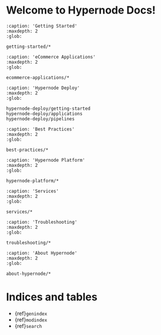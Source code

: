 # Welcome to Hypernode Docs!

```{toctree}
:caption: 'Getting Started'
:maxdepth: 2
:glob:

getting-started/*
```

```{toctree}
:caption: 'eCommerce Applications'
:maxdepth: 2
:glob:

ecommerce-applications/*
```

```{toctree}
:caption: 'Hypernode Deploy'
:maxdepth: 2
:glob:

hypernode-deploy/getting-started
hypernode-deploy/applications
hypernode-deploy/pipelines
```

```{toctree}
:caption: 'Best Practices'
:maxdepth: 2
:glob:

best-practices/*
```

```{toctree}
:caption: 'Hypernode Platform'
:maxdepth: 2
:glob:

hypernode-platform/*
```

```{toctree}
:caption: 'Services'
:maxdepth: 2
:glob:

services/*
```

```{toctree}
:caption: 'Troubleshooting'
:maxdepth: 2
:glob:

troubleshooting/*
```

```{toctree}
:caption: 'About Hypernode'
:maxdepth: 2
:glob:

about-hypernode/*
```

# Indices and tables

- {ref}`genindex`
- {ref}`modindex`
- {ref}`search`
